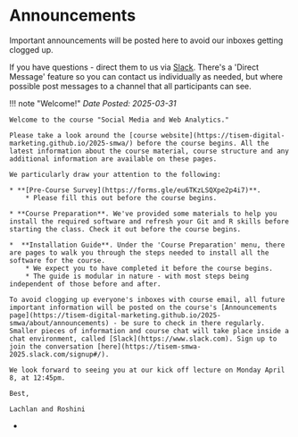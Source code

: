 # Announcements

Important announcements will be posted here to avoid our inboxes getting clogged up.

If you have questions - direct them to us via [Slack](https://tisem-smwa-2025.slack.com/). There's a 'Direct Message' feature so you can contact us individually as needed, but where possible post messages to a channel that all participants can see.


!!! note "Welcome!"
    *Date Posted: 2025-03-31*

    Welcome to the course "Social Media and Web Analytics."

    Please take a look around the [course website](https://tisem-digital-marketing.github.io/2025-smwa/) before the course begins. All the latest information about the course material, course structure and any additional information are available on these pages.

    We particularly draw your attention to the following:

    * **[Pre-Course Survey](https://forms.gle/eu6TKzLSQXpe2p4i7)**.
        * Please fill this out before the course begins.

    * **Course Preparation**. We've provided some materials to help you install the required software and refresh your Git and R skills before starting the class. Check it out before the course begins.

    *  **Installation Guide**. Under the 'Course Preparation' menu, there are pages to walk you through the steps needed to install all the software for the course.
        * We expect you to have completed it before the course begins.
        * The guide is modular in nature - with most steps being independent of those before and after.

    To avoid clogging up everyone's inboxes with course email, all future important information will be posted on the course's [Announcements page](https://tisem-digital-marketing.github.io/2025-smwa/about/announcements) - be sure to check in there regularly. Smaller pieces of information and course chat will take place inside a chat environment, called [Slack](https://www.slack.com). Sign up to join the conversation [here](https://tisem-smwa-2025.slack.com/signup#/).

    We look forward to seeing you at our kick off lecture on Monday April 8, at 12:45pm. 

    Best,

    Lachlan and Roshini

-

<!-- HERE IS AN EXAMPLE NOTE BOX -->
<!-- !!! note "YOUR NOTE NAME"
    *Date Posted: YOUR DATE*
    YOUR TEXT -->


<!-- * **Choose a Lab Section**: Please use [Canvas](https://canvas.uvt.nl/) to sign up for a Lab Section. If you have not chosen one by Thursday of week 1 at 5pm CEST, the instructors will allocate you to a section randomly. If you are allocated, there is no opportunity to change sections. -->